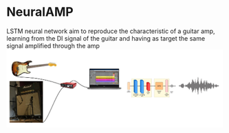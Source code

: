 # NeuralAMP
LSTM neural network aim to reproduce the characteristic of a guitar amp, learning from the DI signal of the guitar and having as target the same signal amplified through the amp
![alt text](https://github.com/tgfrancesco/NeuralAMP/blob/main/sketch.png?raw=true)
